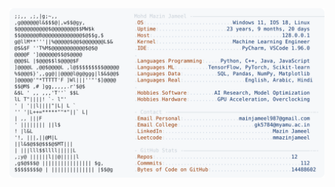 <picture>
  <source srcset="https://raw.githubusercontent.com/mmazinjameel/mmazinjameel/main/dark_mode.svg?v=1756091324" media="(prefers-color-scheme: dark)">
  <img src="https://raw.githubusercontent.com/mmazinjameel/mmazinjameel/main/light_mode.svg?v=1756091324">
</picture>

